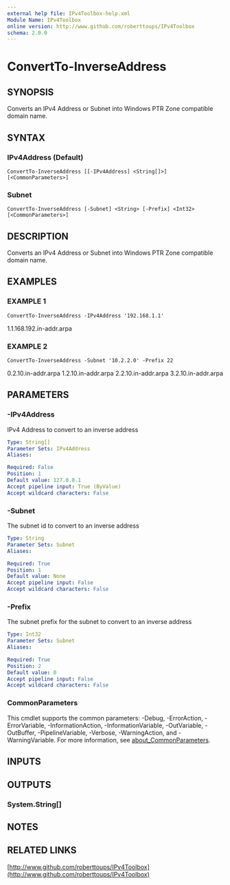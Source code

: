 ```yaml
---
external help file: IPv4Toolbox-help.xml
Module Name: IPv4Toolbox
online version: http://www.github.com/roberttoups/IPv4Toolbox
schema: 2.0.0
---
```


# ConvertTo-InverseAddress

## SYNOPSIS
Converts an IPv4 Address or Subnet into Windows PTR Zone compatible domain name.

## SYNTAX

### IPv4Address (Default)
```
ConvertTo-InverseAddress [[-IPv4Address] <String[]>] [<CommonParameters>]
```

### Subnet
```
ConvertTo-InverseAddress [-Subnet] <String> [-Prefix] <Int32> [<CommonParameters>]
```

## DESCRIPTION
Converts an IPv4 Address or Subnet into Windows PTR Zone compatible domain name.

## EXAMPLES

### EXAMPLE 1
```
ConvertTo-InverseAddress -IPv4Address '192.168.1.1'
```

1.1.168.192.in-addr.arpa

### EXAMPLE 2
```
ConvertTo-InverseAddress -Subnet '10.2.2.0' -Prefix 22
```

0.2.10.in-addr.arpa
1.2.10.in-addr.arpa
2.2.10.in-addr.arpa
3.2.10.in-addr.arpa

## PARAMETERS

### -IPv4Address
IPv4 Address to convert to an inverse address

```yaml
Type: String[]
Parameter Sets: IPv4Address
Aliases:

Required: False
Position: 1
Default value: 127.0.0.1
Accept pipeline input: True (ByValue)
Accept wildcard characters: False
```

### -Subnet
The subnet id to convert to an inverse address

```yaml
Type: String
Parameter Sets: Subnet
Aliases:

Required: True
Position: 1
Default value: None
Accept pipeline input: False
Accept wildcard characters: False
```

### -Prefix
The subnet prefix for the subnet to convert to an inverse address

```yaml
Type: Int32
Parameter Sets: Subnet
Aliases:

Required: True
Position: 2
Default value: 0
Accept pipeline input: False
Accept wildcard characters: False
```

### CommonParameters
This cmdlet supports the common parameters: -Debug, -ErrorAction, -ErrorVariable, -InformationAction, -InformationVariable, -OutVariable, -OutBuffer, -PipelineVariable, -Verbose, -WarningAction, and -WarningVariable. For more information, see [about_CommonParameters](http://go.microsoft.com/fwlink/?LinkID=113216).

## INPUTS

## OUTPUTS

### System.String[]
## NOTES

## RELATED LINKS

[http://www.github.com/roberttoups/IPv4Toolbox](http://www.github.com/roberttoups/IPv4Toolbox)

